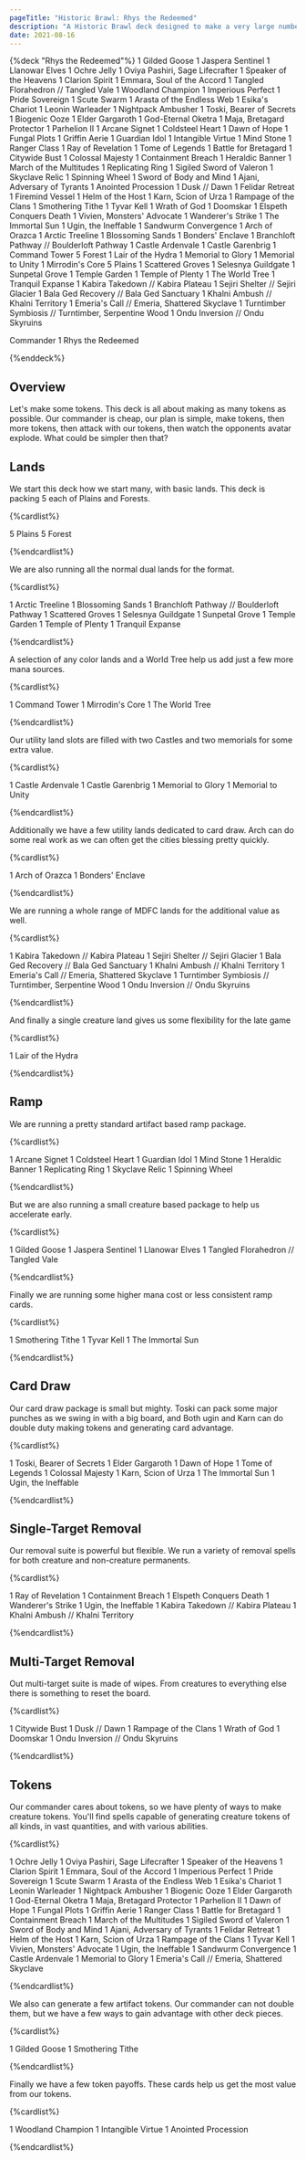 ```yaml
---
pageTitle: "Historic Brawl: Rhys the Redeemed"
description: "A Historic Brawl deck designed to make a very large number of tokens."
date: 2021-08-16
---
```




{%deck "Rhys the Redeemed"%}
1 Gilded Goose
1 Jaspera Sentinel
1 Llanowar Elves
1 Ochre Jelly
1 Oviya Pashiri, Sage Lifecrafter
1 Speaker of the Heavens
1 Clarion Spirit
1 Emmara, Soul of the Accord
1 Tangled Florahedron // Tangled Vale
1 Woodland Champion
1 Imperious Perfect
1 Pride Sovereign
1 Scute Swarm
1 Arasta of the Endless Web
1 Esika's Chariot
1 Leonin Warleader
1 Nightpack Ambusher
1 Toski, Bearer of Secrets
1 Biogenic Ooze
1 Elder Gargaroth
1 God-Eternal Oketra
1 Maja, Bretagard Protector
1 Parhelion II
1 Arcane Signet
1 Coldsteel Heart
1 Dawn of Hope
1 Fungal Plots
1 Griffin Aerie
1 Guardian Idol
1 Intangible Virtue
1 Mind Stone
1 Ranger Class
1 Ray of Revelation
1 Tome of Legends
1 Battle for Bretagard
1 Citywide Bust
1 Colossal Majesty
1 Containment Breach
1 Heraldic Banner
1 March of the Multitudes
1 Replicating Ring
1 Sigiled Sword of Valeron
1 Skyclave Relic
1 Spinning Wheel
1 Sword of Body and Mind
1 Ajani, Adversary of Tyrants
1 Anointed Procession
1 Dusk // Dawn
1 Felidar Retreat
1 Firemind Vessel
1 Helm of the Host
1 Karn, Scion of Urza
1 Rampage of the Clans
1 Smothering Tithe
1 Tyvar Kell
1 Wrath of God
1 Doomskar
1 Elspeth Conquers Death
1 Vivien, Monsters' Advocate
1 Wanderer's Strike
1 The Immortal Sun
1 Ugin, the Ineffable
1 Sandwurm Convergence
1 Arch of Orazca
1 Arctic Treeline
1 Blossoming Sands
1 Bonders' Enclave
1 Branchloft Pathway // Boulderloft Pathway
1 Castle Ardenvale
1 Castle Garenbrig
1 Command Tower
5 Forest
1 Lair of the Hydra
1 Memorial to Glory
1 Memorial to Unity
1 Mirrodin's Core
5 Plains
1 Scattered Groves
1 Selesnya Guildgate
1 Sunpetal Grove
1 Temple Garden
1 Temple of Plenty
1 The World Tree
1 Tranquil Expanse
1 Kabira Takedown // Kabira Plateau
1 Sejiri Shelter // Sejiri Glacier
1 Bala Ged Recovery // Bala Ged Sanctuary
1 Khalni Ambush // Khalni Territory
1 Emeria's Call // Emeria, Shattered Skyclave
1 Turntimber Symbiosis // Turntimber, Serpentine Wood
1 Ondu Inversion // Ondu Skyruins

Commander
1 Rhys the Redeemed

{%enddeck%}

## Overview

Let's make some tokens. This deck is all about making as many tokens as possible. Our commander is cheap, our plan is simple, make tokens, then more tokens, then attack with our tokens, then watch the opponents avatar explode. What could be simpler then that? 

## Lands

We start this deck how we start many, with basic lands. This deck is packing 5 each of Plains and Forests. 

{%cardlist%}

5 Plains
5 Forest

{%endcardlist%}

We are also running all the normal dual lands for the format.

{%cardlist%}

1 Arctic Treeline
1 Blossoming Sands
1 Branchloft Pathway // Boulderloft Pathway
1 Scattered Groves
1 Selesnya Guildgate
1 Sunpetal Grove
1 Temple Garden
1 Temple of Plenty
1 Tranquil Expanse

{%endcardlist%}

A selection of any color lands and a World Tree help us add just a few more mana sources. 

{%cardlist%}

1 Command Tower
1 Mirrodin's Core
1 The World Tree

{%endcardlist%}

Our utility land slots are filled with two Castles and two memorials for some extra value. 

{%cardlist%}

1 Castle Ardenvale
1 Castle Garenbrig
1 Memorial to Glory
1 Memorial to Unity

{%endcardlist%}

Additionally we have a few utility lands dedicated to card draw. Arch can do some real work as we can often get the cities blessing pretty quickly.

{%cardlist%}

1 Arch of Orazca
1 Bonders' Enclave

{%endcardlist%}

We are running a whole range of MDFC lands for the additional value as well. 

{%cardlist%}

1 Kabira Takedown // Kabira Plateau
1 Sejiri Shelter // Sejiri Glacier
1 Bala Ged Recovery // Bala Ged Sanctuary
1 Khalni Ambush // Khalni Territory
1 Emeria's Call // Emeria, Shattered Skyclave
1 Turntimber Symbiosis // Turntimber, Serpentine Wood
1 Ondu Inversion // Ondu Skyruins

{%endcardlist%}

And finally a single creature land gives us some flexibility for the late game

{%cardlist%}

1 Lair of the Hydra

{%endcardlist%}

## Ramp

We are running a pretty standard artifact based ramp package. 

{%cardlist%}

1 Arcane Signet
1 Coldsteel Heart
1 Guardian Idol
1 Mind Stone
1 Heraldic Banner
1 Replicating Ring
1 Skyclave Relic
1 Spinning Wheel

{%endcardlist%}

But we are also running a small creature based package to help us accelerate early. 

{%cardlist%}

1 Gilded Goose
1 Jaspera Sentinel
1 Llanowar Elves
1 Tangled Florahedron // Tangled Vale

{%endcardlist%}

Finally we are running some higher mana cost or less consistent ramp cards. 

{%cardlist%}

1 Smothering Tithe
1 Tyvar Kell
1 The Immortal Sun

{%endcardlist%}

## Card Draw

Our card draw package is small but mighty. Toski can pack some major punches as we swing in with a big board, and Both ugin and Karn can do double duty making tokens and generating card advantage. 

{%cardlist%}

1 Toski, Bearer of Secrets
1 Elder Gargaroth
1 Dawn of Hope
1 Tome of Legends
1 Colossal Majesty
1 Karn, Scion of Urza
1 The Immortal Sun
1 Ugin, the Ineffable

{%endcardlist%}

## Single-Target Removal

Our removal suite is powerful but flexible. We run a variety of removal spells for both creature and non-creature permanents. 

{%cardlist%}

1 Ray of Revelation
1 Containment Breach
1 Elspeth Conquers Death
1 Wanderer's Strike
1 Ugin, the Ineffable
1 Kabira Takedown // Kabira Plateau
1 Khalni Ambush // Khalni Territory

{%endcardlist%}

## Multi-Target Removal

Out multi-target suite is made of wipes. From creatures to everything else there is something to reset the board. 

{%cardlist%}

1 Citywide Bust
1 Dusk // Dawn
1 Rampage of the Clans
1 Wrath of God
1 Doomskar
1 Ondu Inversion // Ondu Skyruins

{%endcardlist%}

## Tokens

Our commander cares about tokens, so we have plenty of ways to make creature tokens. You'll find spells capable of generating creature tokens of all kinds, in vast quantities, and with various abilities. 

{%cardlist%}

1 Ochre Jelly
1 Oviya Pashiri, Sage Lifecrafter
1 Speaker of the Heavens
1 Clarion Spirit
1 Emmara, Soul of the Accord
1 Imperious Perfect
1 Pride Sovereign
1 Scute Swarm
1 Arasta of the Endless Web
1 Esika's Chariot
1 Leonin Warleader
1 Nightpack Ambusher
1 Biogenic Ooze
1 Elder Gargaroth
1 God-Eternal Oketra
1 Maja, Bretagard Protector
1 Parhelion II
1 Dawn of Hope
1 Fungal Plots
1 Griffin Aerie
1 Ranger Class
1 Battle for Bretagard
1 Containment Breach
1 March of the Multitudes
1 Sigiled Sword of Valeron
1 Sword of Body and Mind
1 Ajani, Adversary of Tyrants
1 Felidar Retreat
1 Helm of the Host
1 Karn, Scion of Urza
1 Rampage of the Clans
1 Tyvar Kell
1 Vivien, Monsters' Advocate
1 Ugin, the Ineffable
1 Sandwurm Convergence
1 Castle Ardenvale
1 Memorial to Glory
1 Emeria's Call // Emeria, Shattered Skyclave

{%endcardlist%}

We also can generate a few artifact tokens. Our commander can not double them, but we have a few ways to gain advantage with other deck pieces. 

{%cardlist%}

1 Gilded Goose
1 Smothering Tithe

{%endcardlist%}

Finally we have a few token payoffs. These cards help us get the most value from our tokens. 

{%cardlist%}

1 Woodland Champion
1 Intangible Virtue
1 Anointed Procession

{%endcardlist%}